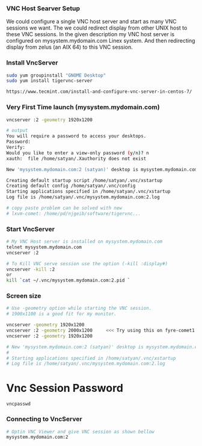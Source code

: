 ### VNC Host Searver Setup
We could configure a single VNC host server and start as many VNC sessions we want.
The we could redirect display from other UNIX host to these VNC sessions. 
In the given description my VNC host server is configured on mysystem.mydomain.com Linex system.
And then redirecting display from zelus (an AIX 64) to this VNC session. 


### Install VncServer
```bash
sudo yum groupinstall "GNOME Desktop"
sudo yum install tigervnc-server

https://www.tecmint.com/install-and-configure-vnc-server-in-centos-7/
```



### Very First Time launch (mysystem.mydomain.com)
```bash
vncserver :2 -geometry 1920x1200

# output
You will require a password to access your desktops.
Password:
Verify:
Would you like to enter a view-only password (y/n)? n
xauth:  file /home/satyan/.Xauthority does not exist

New 'mysystem.mydomain.com:2 (satyan)' desktop is mysystem.mydomain.com:2

Creating default startup script /home/satyan/.vnc/xstartup
Creating default config /home/satyan/.vnc/config
Starting applications specified in /home/satyan/.vnc/xstartup
Log file is /home/satyan/.vnc/mysystem.mydomain.com:2.log

# copy paste problem can be solved with new 
# lxvm-comet: /home/pd/njgeib/software/tigervnc...
```



### Start VncServer
```bash
# My VNC Host server is installed on mysystem.mydomain.com
telnet mysystem.mydomain.com
vncserver :2

# To Kill VNC serve session use the option (-kill :display#)
vncserver -kill :2
or
kill `cat ~/.vnc/mysystem.mydomain.com:2.pid `
```


### Screen size
```bash
# Use -geometry option while starting the VNC session.
# 1900x1100 is a good fit for my monitor.

vncserver -geometry 1920x1200 
vncserver :2 -geometry 2000x1200     <<< Try using this on fyre-comet1
vncserver :2 -geometry 1920x1200

# New 'mysystem.mydomain.com:2 (satyan)' desktop is mysystem.mydomain.com:2
#
# Starting applications specified in /home/satyan/.vnc/xstartup
# Log file is /home/satyan/.vnc/mysystem.mydomain.com:2.log
```

# Vnc Session Password
```
vncpasswd
```

### Connecting to VncServer
```bash
# Optin VNC Viewer and give VNC session as shown bellow
mysystem.mydomain.com:2
```
